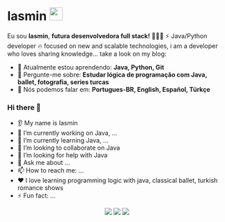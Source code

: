 # Iasmin <img src="https://github.com/TheDudeThatCode/TheDudeThatCode/blob/master/Assets/Mario_Hello_Big.gif" width="30px">

Eu sou <strong>Iasmin</strong>, <strong>futura desenvolvedora full stack!</strong> 👨🏻‍💻 
⚡️ Java/Python developer 🔥 focused on new and scalable technologies, i am a developer who loves sharing knowledge... take a look on my blog: 

- 🚀 Atualmente estou aprendendo: <strong>Java, Python, Git</strong> 
- 💬 Pergunte-me sobre: <strong>Estudar lógica de programação com Java, ballet, fotografia, series turcas</strong>
- 📣 Nós podemos falar em: <strong>Portugues-BR, English, Español, Türkçe</strong>

### Hi there 👋
* 👂 My name is Iasmin
* 🔭 I’m currently working on Java, ...
* 🌱 I’m currently learning Java, ...
* 🤝 I’m looking to collaborate on Java
* 🤔 I’m looking for help with Java
* 💬 Ask me about ...
* 📫 How to reach me: ...
* ❤️ I love learning programming logic with java, classical ballet, turkish romance shows
* ⚡ Fun fact: ...

<div align="center">

  <a href="#" alt="Gmail">
    <img src="https://img.shields.io/badge/-Gmail-FF0000?style=flat-square&labelColor=FF0000&logo=gmail&logoColor=white&link=ia.smincodes@gmail.com"/></a>

  <a href="#" alt="Linkedin">
    <img src="https://img.shields.io/badge/-Linkedin-0e76a8?style=flat-square&logo=Linkedin&logoColor=white&link=https://www.linkedin.com/in/iasminsantiago/" /></a>

  <a href="#" alt="Instagram">
    <img src="https://img.shields.io/badge/-Instagram-DF0174?style=flat-square&labelColor=DF0174&logo=instagram&logoColor=white&link=LINK-DO-SEU-INSTAGRAM"/></a>

</div>
